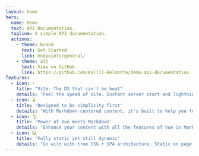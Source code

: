 ```yaml
---
layout: home
hero:
  name: Demo
  text: API Documentation.
  tagline: A simple API documentation.
  actions:
    - theme: brand
      text: Get Started
      link: endpoints/general/
    - theme: alt
      text: View on GitHub
      link: https://github.com/Kallil-Belmonte/demo-api-documentation
features:
  - icon: ⚡️
    title: "Vite: The DX that can't be beat"
    details: 'Feel the speed of Vite. Instant server start and lightning fast HMR that stays fast regardless of the app size.'
  - icon: ⌛
    title: 'Designed to be simplicity first'
    details: "With Markdown-centered content, it's built to help you focus on writing and deployed with minimum configuration."
  - icon: 👌
    title: 'Power of Vue meets Markdown'
    details: 'Enhance your content with all the features of Vue in Markdown, while being able to customize your site with Vue.'
  - icon: 💻
    title: 'Fully static yet still dynamic'
    details: 'Go wild with true SSG + SPA architecture. Static on page load, but engage users with 100% interactivity from there.'
---
```

